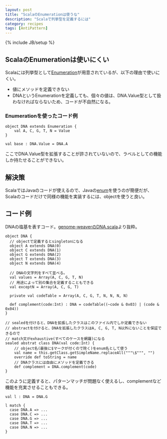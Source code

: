 ```yaml
---
layout: post
title: "ScalaのEnumerationは使うな"
description: "Scalaで列挙型を定義するには"
category: recipes
tags: [AntiPattern]
---
```

{% include JB/setup %}

## ScalaのEnumerationは使いにくい

Scalaには列挙型として[Enumeration](http://www.scala-lang.org/api/current/index.html#scala.Enumeration)が用意されているが、以下の理由で使いにくい。

 * 値にメソッドを定義できない
 * DNAというEnumerationを定義しても、個々の値は、DNA.Value型として扱わなければならないため、コードが不自然になる。

### Enumerationを使ったコード例

	object DNA extends Enumeration {
		val A, C, G, T, N = Value
	}
	
	val base : DNA.Value = DNA.A
 
ここでDNA.Value型を拡張することが許されていないので、ラベルとしての機能しか持たせることができない。

## 解決策

ScalaではJavaのコードが使えるので、Javaの[enum](http://docs.oracle.com/javase/tutorial/java/javaOO/enum.html)を使うのが簡便だが、Scalaのコードだけで同様の機能を実装するには、objectを使うと良い。

## コード例

DNAの塩基を表すコード。[genome-weaverのDNA.scala](https://github.com/xerial/genome-weaver/blob/develop/lens/src/main/scala/utgenome/weaver/lens/DNA.scala)より抜粋。

	object DNA {
      // objectで定義するとsingletonになる
	  object A extends DNA(0)
	  object C extends DNA(1)
	  object G extends DNA(2)
	  object T extends DNA(3)
	  object N extends DNA(4)

      // DNAの文字列をすべて並べる。
      val values = Array(A, C, G, T, N)
	  // 用途によって別の集合を定義することもできる
	  val exceptN = Array(A, C, G, T)

	  private val codeTable = Array(A, C, G, T, N, N, N, N)
	  
      def complement(code:Int) : DNA = codeTable((~code & 0x03) | (code & 0x04))
	}
	
	// sealedを付けると、DNAを拡張したクラスはこのファイル内でしか定義できない
	// abstractを付けると、DNAを拡張したクラスはA, C, G, T, N以外にないことを保証できるので
	// match文がexhaustive(すべてのケースを網羅)になる
	sealed abstrat class DNA(val code:Int) {
	    // object名(最後に$マークが付くので除く)をenum名として使う
		val name = this.getClass.getSimpleName.replaceAll("""\$""", "")
		override def toString = name
		// DNAクラスには自由にメソッドを定義できる
		def complement = DNA.complement(code)
	}

このように定義すると、パターンマッチが問題なく使えるし、complementなど機能を充実させることもできる。

	val l : DNA = DNA.G
	
	l match {
	  case DNA.A => ...
	  case DNA.C => ...
	  case DNA.G => ...
	  case DNA.T => ...
	  case DNA.N => ...
	}
 

